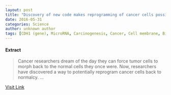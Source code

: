 ```yaml
---
layout: post
title: "Discovery of new code makes reprogramming of cancer cells possible"
date: 2016-05-31
categories: Science
author: unknown author
tags: [CDH1 (gene), MicroRNA, Carcinogenesis, Cancer, Cell membrane, Biology, Cell biology, Molecular biology, Life sciences, Biochemistry, Biotechnology, Neoplasms]
---
```





#### Extract
>Cancer researchers dream of the day they can force tumor cells to morph back to the normal cells they once were. Now, researchers have discovered a way to potentially reprogram cancer cells back to normalcy. ...



[Visit Link](http://www.sciencedaily.com/releases/2015/08/150824064916.htm)


